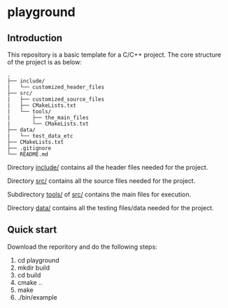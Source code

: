 # playground

## Introduction

This repository is a basic template for a C/C++ project. The core structure of the project is as below:

```
.
├── include/
|   └── customized_header_files
├── src/
|   ├── customized_source_files
|   ├── CMakeLists.txt
|   └── tools/
|       ├── the_main_files
|       └── CMakeLists.txt
├── data/
|   └── test_data_etc
├── CMakeLists.txt
├── .gitignore
└── README.md
```

Directory [include/](./include) contains all the header files needed for the project.

Directory [src/](./src) contains all the source files needed for the project.

Subdirectory [tools/](./src/tools) of [src/](./src) contains the main files for execution.

Directory [data/](./data) contains all the testing files/data needed for the project.

## Quick start

Download the reporitory and do the following steps:

1. cd playground
2. mkdir build
3. cd build
4. cmake ..
5. make
6. ./bin/example
